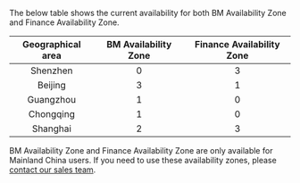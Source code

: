 The below table shows the current availability for both BM Availability Zone and Finance Availability Zone.

| Geographical area | BM Availability Zone | Finance Availability Zone |
| :---------------: | :---------------------------: | :---------------------------: |
|     Shenzhen      |               0               |               3               |
|      Beijing      |               3               |               1               |
|     Guangzhou     |               1               |               0               |
|     Chongqing     |               1               |               0               |
|     Shanghai      |               2               |               3               |

BM Availability Zone and Finance Availability Zone are only available for Mainland China users. If you need to use these availability zones, please  [contact our sales team](https://intl.cloud.tencent.com/contact-sales).

